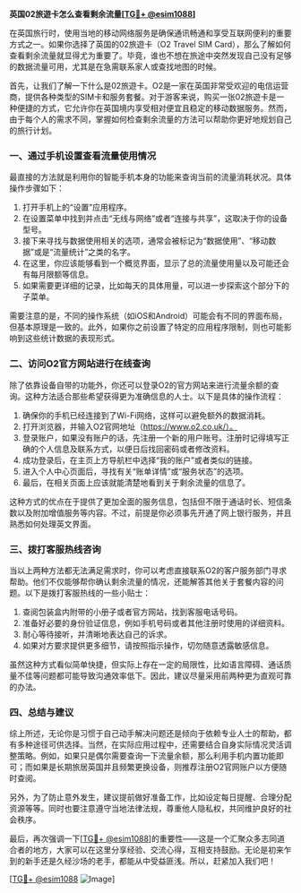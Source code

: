 **英国02旅遊卡怎么查看剩余流量[[TG💪+ @esim1088](https://t.me/s/esim1088)]**

在英国旅行时，使用当地的移动网络服务是确保通讯畅通和享受互联网便利的重要方式之一。如果你选择了英国的02旅遊卡（O2 Travel SIM Card），那么了解如何查看剩余流量就显得尤为重要了。毕竟，谁也不想在旅途中突然发现自己没有足够的数据流量可用，尤其是在急需联系家人或查找地图的时候。

首先，让我们了解一下什么是02旅遊卡。O2是一家在英国非常受欢迎的电信运营商，提供各种类型的SIM卡和服务套餐。对于游客来说，购买一张02旅遊卡是一种便捷的方式，它允许你在英国境内享受相对便宜且稳定的移动数据服务。然而，由于每个人的需求不同，掌握如何检查剩余流量的方法可以帮助你更好地规划自己的旅行计划。

### **一、通过手机设置查看流量使用情况**

最直接的方法就是利用你的智能手机本身的功能来查询当前的流量消耗状况。具体操作步骤如下：

1. 打开手机上的“设置”应用程序。
2. 在设置菜单中找到并点击“无线与网络”或者“连接与共享”，这取决于你的设备型号。
3. 接下来寻找与数据使用相关的选项，通常会被标记为“数据使用”、“移动数据”或是“流量统计”之类的名字。
4. 在这里，你应该能够看到一个概览界面，显示了总的流量使用量以及可能还会有每月限额等信息。
5. 如果需要更详细的记录，比如每天的具体用量，可以进一步探索这个部分下的子菜单。

需要注意的是，不同的操作系统（如iOS和Android）可能会有不同的界面布局，但基本原理是一致的。此外，如果你之前设置了特定的应用程序限制，则也可能影响到这些统计数据的表现形式。

### **二、访问O2官方网站进行在线查询**

除了依靠设备自带的功能外，你还可以登录O2的官方网站来进行流量余额的查询。这种方法适合那些希望获得更为准确信息的人士。以下是具体的操作流程：

1. 确保你的手机已经连接到了Wi-Fi网络，这样可以避免额外的数据消耗。
2. 打开浏览器，并输入O2官网地址（https://www.o2.co.uk/）。
3. 登录账户，如果没有账户的话，先注册一个新的用户账号。注册时记得填写正确的个人信息及联系方式，以便日后找回密码或者修改资料。
4. 成功登录后，在主页上方导航栏中选择“我的账户”或者类似的链接。
5. 进入个人中心页面后，寻找有关“账单详情”或“服务状态”的选项。
6. 最后，在相关页面上应该就能清楚地看到关于剩余流量的信息了。

这种方式的优点在于提供了更加全面的服务信息，包括但不限于通话时长、短信条数以及附加增值服务等内容。不过，前提是你必须事先开通了网上银行服务，并且熟悉如何处理英文界面。

### **三、拨打客服热线咨询**

当以上两种方法都无法满足需求时，你可以考虑直接联系O2的客户服务部门寻求帮助。他们不仅能够帮你确认剩余流量的情况，还能解答其他关于套餐内容的问题。以下是拨打客服热线的一些小贴士：

1. 查阅包装盒内附带的小册子或者官方网站，找到客服电话号码。
2. 准备好必要的身份验证信息，例如手机号码或者其他注册时使用的详细资料。
3. 耐心等待接听，并清晰地表达自己的诉求。
4. 如果对方要求提供更多细节，请按照指示操作，切勿随意透露敏感信息。

虽然这种方式看似简单快捷，但实际上存在一定的局限性，比如语言障碍、通话质量不佳等问题都可能导致沟通效率低下。因此，建议尽量采用前两种更为直观可靠的办法。

### **四、总结与建议**

综上所述，无论你是习惯于自己动手解决问题还是倾向于依赖专业人士的帮助，都有多种途径可供选择。当然，在实际应用过程中，还需要结合自身实际情况灵活调整策略。例如，如果只是偶尔需要查询一下流量余额，那么利用手机内置功能即可；而如果是长期旅居英国并且频繁更换设备，则推荐注册O2官网账户以方便随时查阅。

另外，为了防止意外发生，建议提前做好准备工作，比如设定每日提醒、合理分配资源等等。同时也要注意遵守当地法律法规，尊重他人隐私权，共同维护良好的社会秩序。

最后，再次强调一下[[TG💪+ @esim1088](https://t.me/s/esim1088)]的重要性——这是一个汇聚众多志同道合者的地方，大家可以在这里分享经验、交流心得，互相支持鼓励。无论是初来乍到的新手还是久经沙场的老手，都能从中受益匪浅。所以，赶紧加入我们吧！

[[TG💪+ @esim1088](https://t.me/s/esim1088) ![Image](https://i.postimg.cc/4NQfJmqS/Snipaste-2025-05-13-00-14-12.png)]